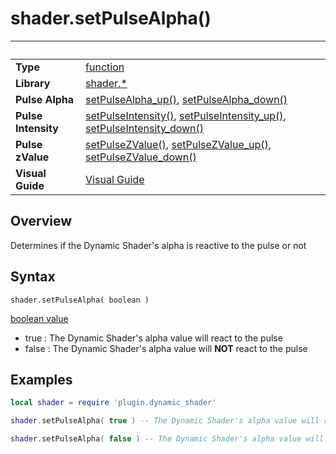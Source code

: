 # shader.setPulseAlpha()

|                      | &nbsp; 
| -------------------- | ---------------------------------------------------------------
| __Type__             | [function](http://docs.coronalabs.com/api/type/Function.html)
| __Library__          | [shader.*](README.md)
| __Pulse Alpha__      | [setPulseAlpha_up()](setPulseAlpha_up.markdown), [setPulseAlpha_down()](setPulseAlpha_down.markdown)
| __Pulse Intensity__  |[setPulseIntensity()](setPulseIntensity.markdown), [setPulseIntensity_up()](setPulseIntensity_up.markdown), [setPulseIntensity_down()](setPulseIntensity_down.markdown)
| __Pulse zValue__     |[setPulseZValue()](setPulseZValue.markdown), [setPulseZValue_up()](setPulseZValue_up.markdown), [setPulseZValue_down()](setPulseZValue_down.markdown)
| __Visual Guide__     | [Visual Guide](http://dynamicshader.com/)


## Overview

Determines if the Dynamic Shader's alpha is reactive to the pulse or not


## Syntax

	shader.setPulseAlpha( boolean )

[boolean value](https://docs.coronalabs.com/api/type/Boolean.html)
 - true  : The Dynamic Shader's alpha value will react to the pulse
 - false : The Dynamic Shader's alpha value will __NOT__ react to the pulse

## Examples

``````lua
local shader = require 'plugin.dynamic_shader'

shader.setPulseAlpha( true ) -- The Dynamic Shader's alpha value will react to the pulse

shader.setPulseAlpha( false ) -- The Dynamic Shader's alpha value will NOT react to the pulse


``````
